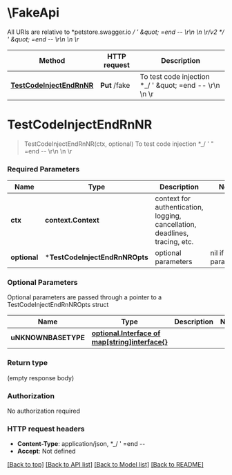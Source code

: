 # \FakeApi

All URIs are relative to *petstore.swagger.io *_/ &#39; \&quot; &#x3D;end -- \\r\\n \\n \\r/v2 *_/ &#39; \&quot; &#x3D;end -- \\r\\n \\n \\r*

Method | HTTP request | Description
------------- | ------------- | -------------
[**TestCodeInjectEndRnNR**](FakeApi.md#TestCodeInjectEndRnNR) | **Put** /fake | To test code injection *_/ &#39; \&quot; &#x3D;end -- \\r\\n \\n \\r


# **TestCodeInjectEndRnNR**
> TestCodeInjectEndRnNR(ctx, optional)
To test code injection *_/ ' \" =end -- \\r\\n \\n \\r

### Required Parameters

Name | Type | Description  | Notes
------------- | ------------- | ------------- | -------------
 **ctx** | **context.Context** | context for authentication, logging, cancellation, deadlines, tracing, etc.
 **optional** | ***TestCodeInjectEndRnNROpts** | optional parameters | nil if no parameters

### Optional Parameters
Optional parameters are passed through a pointer to a TestCodeInjectEndRnNROpts struct

Name | Type | Description  | Notes
------------- | ------------- | ------------- | -------------
 **uNKNOWNBASETYPE** | [**optional.Interface of map[string]interface{}**](UNKNOWN_BASE_TYPE.md)|  | 

### Return type

 (empty response body)

### Authorization

No authorization required

### HTTP request headers

 - **Content-Type**: application/json, *_/ '  =end --       
 - **Accept**: Not defined

[[Back to top]](#) [[Back to API list]](../README.md#documentation-for-api-endpoints) [[Back to Model list]](../README.md#documentation-for-models) [[Back to README]](../README.md)

